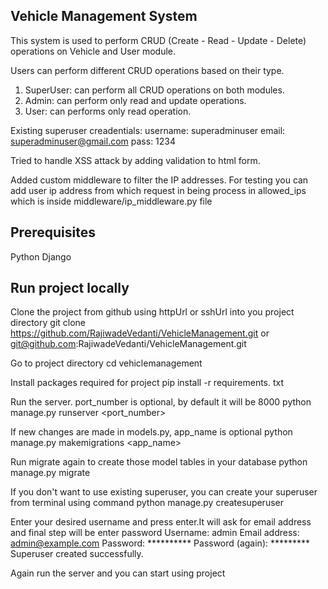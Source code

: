 ## Vehicle Management System

This system is used to perform CRUD (Create - Read - Update - Delete) operations on Vehicle and User module.

Users can perform different CRUD operations based on their type.
1. SuperUser: can perform all CRUD operations on both modules.
2. Admin: can perform only read and update operations.
3. User: can performs only read operation.

Existing superuser creadentials:
username: superadminuser
email: superadminuser@gmail.com
pass: 1234

Tried to handle XSS attack by adding validation to html form.

Added custom middleware to filter the IP addresses.
For testing you can add user ip address from which request in being process in allowed_ips which is inside middleware/ip_middleware.py file

## Prerequisites
Python
Django

## Run project locally
Clone the project from github using httpUrl or sshUrl into you project directory
  git clone https://github.com/RajiwadeVedanti/VehicleManagement.git or git@github.com:RajiwadeVedanti/VehicleManagement.git

Go to project directory
  cd vehiclemanagement

Install packages required for project
  pip install -r requirements. txt

Run the server. port_number is optional, by default it will be 8000
  python manage.py runserver <port_number>

If new changes are made in models.py, app_name is optional
  python manage.py makemigrations <app_name>

Run migrate again to create those model tables in your database
    python manage.py migrate

If you don't want to use existing superuser, you can create your superuser from terminal using command
    python manage.py createsuperuser

Enter your desired username and press enter.It will ask for email address and final step will be enter password
    Username: admin
    Email address: admin@example.com
    Password: **********
    Password (again): *********
    Superuser created successfully.

Again run the server and you can start using project
